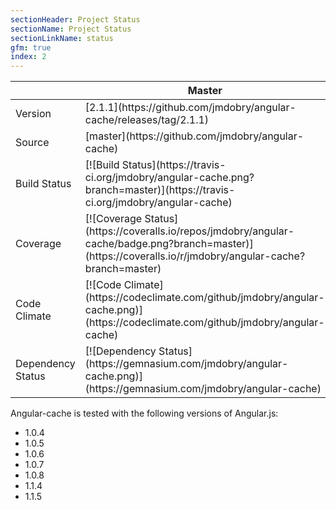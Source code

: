 ```yaml
---
sectionHeader: Project Status
sectionName: Project Status
sectionLinkName: status
gfm: true
index: 2
---
```

<table class="table">
<thead>
<tr>
<th></th>
<th>Master</th>
</tr>
</thead>
<tbody>
<tr>
<td>Version</td>
<td>[2.1.1](https://github.com/jmdobry/angular-cache/releases/tag/2.1.1)</td>
</tr>
<tr>
<td>Source</td>
<td>[master](https://github.com/jmdobry/angular-cache)</td>
</tr>
<tr>
<td>Build Status</td>
<td>[![Build Status](https://travis-ci.org/jmdobry/angular-cache.png?branch=master)](https://travis-ci.org/jmdobry/angular-cache)</td>
</tr>
<tr>
<td>Coverage</td>
<td>[![Coverage Status](https://coveralls.io/repos/jmdobry/angular-cache/badge.png?branch=master)](https://coveralls.io/r/jmdobry/angular-cache?branch=master)</td>
</tr>
<tr>
<td>Code Climate</td>
<td>[![Code Climate](https://codeclimate.com/github/jmdobry/angular-cache.png)](https://codeclimate.com/github/jmdobry/angular-cache)</td>
</tr>
<tr>
<td>Dependency Status</td>
<td>[![Dependency Status](https://gemnasium.com/jmdobry/angular-cache.png)](https://gemnasium.com/jmdobry/angular-cache)</td>
</tr>
</tbody>
</table>


Angular-cache is tested with the following versions of Angular.js:

- 1.0.4
- 1.0.5
- 1.0.6
- 1.0.7
- 1.0.8
- 1.1.4
- 1.1.5